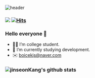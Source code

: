 ![header](https://capsule-render.vercel.app/api?type=cylinder&color=a5c9ff&section=header&height=150&text=Jinseon&animation=twinkling&fontSize=80&fontAlignY=70&fontColor=000000&)

### <a href="https://www.instagram.com/jinseon0711/" target="_blank"><img src="https://img.shields.io/badge/jinseon's instagram-ebb5cb?style=for-the-badge&logo=instagram&logoColor=black"/></a> [![Hits](https://hits.seeyoufarm.com/api/count/incr/badge.svg?url=https%3A%2F%2Fgithub.com%2FjinseonKang%2Fhit-counter&count_bg=%2379C83D&title_bg=%23555555&icon=linux.svg&icon_color=%23E7E7E7&title=hits&edge_flat=false)](https://hits.seeyoufarm.com)

### Hello everyone 👋

- 👩‍🎓 I’m college student.
- 🌱 I’m currently studying development.
- ✉️ boicekjs@naver.com


### ![jinseonKang's github stats](https://github-readme-stats.vercel.app/api?username=jinseonKang&show_icons=true)
